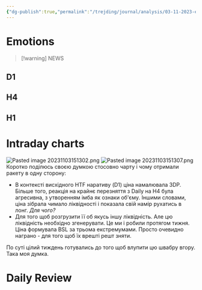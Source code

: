 ```yaml
---
{"dg-publish":true,"permalink":"/trejding/journal/analysis/03-11-2023-eurusd/"}
---
```


# Emotions

>[!warning] NEWS
>

## D1


## H4


## H1


# Intraday charts
![Pasted image 20231103151302.png](/img/user/%D0%97%D0%BE%D0%B1%D1%80%D0%B0%D0%B6%D0%B5%D0%BD%D0%BD%D1%8F/Pasted%20image%2020231103151302.png)
![Pasted image 20231103151307.png](/img/user/%D0%97%D0%BE%D0%B1%D1%80%D0%B0%D0%B6%D0%B5%D0%BD%D0%BD%D1%8F/Pasted%20image%2020231103151307.png)Коротко поділюсь своєю думкою стосовно чарту і чому отримали ракету в одну сторону:

- В контексті висхідного HTF наративу (D1) ціна намалювала 3DP. Більше того, реакція на крайнє перезняття з Daily на H4 була агресивна, з утворенням імба як ознаки об'єму. Іншими словами, ціна зібрала чимало ліквідності і показала свій намір рухатись в лонг. _Для чого?_
- Для того щоб розгрузити її об якусь іншу ліквідність. Але цю ліквідність необхідно згенерувати. Це ми і робили протягом тижня. Ціна формувала BSL за трьома екстремумами. Просто очевидно награно - для того щоб їх врешті решт зняти.

По суті цілий тиждень готувались до того щоб влупити цю швабру вгору. Така моя думка.
# Daily Review



